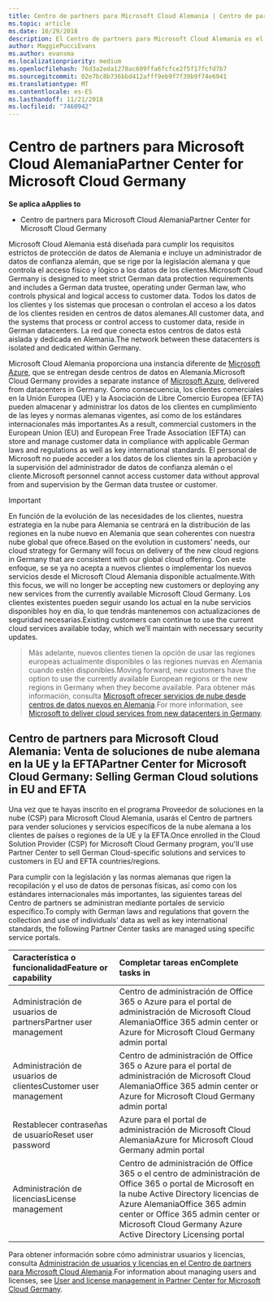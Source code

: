 ```yaml
---
title: Centro de partners para Microsoft Cloud Alemania | Centro de partners para Microsoft Cloud Alemania
ms.topic: article
ms.date: 10/29/2018
description: El Centro de partners para Microsoft Cloud Alemania es el portal de empresa para los partners de Microsoft que deseen ofrecer soluciones en la nube de Microsoft a los clientes de países de la UE y la EFTA. Microsoft Cloud Alemania garantiza que los datos de clientes residen en Alemania y un administrador de datos de confianza alemán designado controla el acceso a estos. Los clientes comerciales en la Unión Europea (UE) y la Asociación de Libre Comercio Europea (EFTA) pueden almacenar y administrar los datos de los clientes en cumplimiento de las leyes y normas alemanas vigentes, así como de los estándares internacionales más importantes. Microsoft no puede acceder a los datos de los clientes sin la aprobación y la supervisión del administrador de datos de confianza alemán o el cliente.
author: MaggiePucciEvans
ms.author: evansma
ms.localizationpriority: medium
ms.openlocfilehash: 76d3a2eda1278ac609ffa6fcfce2f5f17fcfd7b7
ms.sourcegitcommit: 02e7bc8b736bbd412afff9eb9f7f39b9f74e6941
ms.translationtype: MT
ms.contentlocale: es-ES
ms.lasthandoff: 11/21/2018
ms.locfileid: "7460942"
---
```

# <a name="partner-center-for-microsoft-cloud-germany"></a><span data-ttu-id="436f4-106">Centro de partners para Microsoft Cloud Alemania</span><span class="sxs-lookup"><span data-stu-id="436f4-106">Partner Center for Microsoft Cloud Germany</span></span>

**<span data-ttu-id="436f4-107">Se aplica a</span><span class="sxs-lookup"><span data-stu-id="436f4-107">Applies to</span></span>**

-  <span data-ttu-id="436f4-108">Centro de partners para Microsoft Cloud Alemania</span><span class="sxs-lookup"><span data-stu-id="436f4-108">Partner Center for Microsoft Cloud Germany</span></span>

<span data-ttu-id="436f4-109">Microsoft Cloud Alemania está diseñada para cumplir los requisitos estrictos de protección de datos de Alemania e incluye un administrador de datos de confianza alemán, que se rige por la legislación alemana y que controla el acceso físico y lógico a los datos de los clientes.</span><span class="sxs-lookup"><span data-stu-id="436f4-109">Microsoft Cloud Germany is designed to meet strict German data protection requirements and includes a German data trustee, operating under German law, who controls physical and logical access to customer data.</span></span> <span data-ttu-id="436f4-110">Todos los datos de los clientes y los sistemas que procesan o controlan el acceso a los datos de los clientes residen en centros de datos alemanes.</span><span class="sxs-lookup"><span data-stu-id="436f4-110">All customer data, and the systems that process or control access to customer data, reside in German datacenters.</span></span> <span data-ttu-id="436f4-111">La red que conecta estos centros de datos está aislada y dedicada en Alemania.</span><span class="sxs-lookup"><span data-stu-id="436f4-111">The network between these datacenters is isolated and dedicated within Germany.</span></span>

<span data-ttu-id="436f4-112">Microsoft Cloud Alemania proporciona una instancia diferente de [Microsoft Azure](https://go.microsoft.com/fwlink/?linkid=847992), que se entregan desde centros de datos en Alemania.</span><span class="sxs-lookup"><span data-stu-id="436f4-112">Microsoft Cloud Germany provides a separate instance of [Microsoft Azure](https://go.microsoft.com/fwlink/?linkid=847992), delivered from datacenters in Germany.</span></span> <span data-ttu-id="436f4-113">Como consecuencia, los clientes comerciales en la Unión Europea (UE) y la Asociación de Libre Comercio Europea (EFTA) pueden almacenar y administrar los datos de los clientes en cumplimiento de las leyes y normas alemanas vigentes, así como de los estándares internacionales más importantes.</span><span class="sxs-lookup"><span data-stu-id="436f4-113">As a result, commercial customers in the European Union (EU) and European Free Trade Association (EFTA) can store and manage customer data in compliance with applicable German laws and regulations as well as key international standards.</span></span> <span data-ttu-id="436f4-114">El personal de Microsoft no puede acceder a los datos de los clientes sin la aprobación y la supervisión del administrador de datos de confianza alemán o el cliente.</span><span class="sxs-lookup"><span data-stu-id="436f4-114">Microsoft personnel cannot access customer data without approval from and supervision by the German data trustee or customer.</span></span>

>[!IMPORTANT]
><span data-ttu-id="436f4-115">En función de la evolución de las necesidades de los clientes, nuestra estrategia en la nube para Alemania se centrará en la distribución de las regiones en la nube nuevo en Alemania que sean coherentes con nuestra nube global que ofrece.</span><span class="sxs-lookup"><span data-stu-id="436f4-115">Based on the evolution in customers’ needs, our cloud strategy for Germany will focus on delivery of the new cloud regions in Germany that are consistent with our global cloud offering.</span></span> <span data-ttu-id="436f4-116">Con este enfoque, se se ya no acepta a nuevos clientes o implementar los nuevos servicios desde el Microsoft Cloud Alemania disponible actualmente.</span><span class="sxs-lookup"><span data-stu-id="436f4-116">With this focus, we will no longer be accepting new customers or deploying any new services from the currently available Microsoft Cloud Germany.</span></span> <span data-ttu-id="436f4-117">Los clientes existentes pueden seguir usando los actual en la nube servicios disponibles hoy en día, lo que tendrás mantenemos con actualizaciones de seguridad necesarias.</span><span class="sxs-lookup"><span data-stu-id="436f4-117">Existing customers can continue to use the current cloud services available today, which we’ll maintain with necessary security updates.</span></span> 

><span data-ttu-id="436f4-118">Más adelante, nuevos clientes tienen la opción de usar las regiones europeas actualmente disponibles o las regiones nuevas en Alemania cuando estén disponibles.</span><span class="sxs-lookup"><span data-stu-id="436f4-118">Moving forward, new customers have the option to use the currently available European regions or the new regions in Germany when they become available.</span></span> <span data-ttu-id="436f4-119">Para obtener más información, consulta [Microsoft ofrecer servicios de nube desde centros de datos nuevos en Alemania](https://news.microsoft.com/europe/2018/08/31/microsoft-to-deliver-cloud-services-from-new-datacentres-in-germany-in-2019-to-meet-evolving-customer-needs/).</span><span class="sxs-lookup"><span data-stu-id="436f4-119">For more information, see [Microsoft to deliver cloud services from new datacenters in Germany](https://news.microsoft.com/europe/2018/08/31/microsoft-to-deliver-cloud-services-from-new-datacentres-in-germany-in-2019-to-meet-evolving-customer-needs/).</span></span> 


## <a name="partner-center-for-microsoft-cloud-germany-selling-german-cloud-solutions-in-eu-and-efta"></a><span data-ttu-id="436f4-120">Centro de partners para Microsoft Cloud Alemania: Venta de soluciones de nube alemana en la UE y la EFTA</span><span class="sxs-lookup"><span data-stu-id="436f4-120">Partner Center for Microsoft Cloud Germany: Selling German Cloud solutions in EU and EFTA</span></span>

<span data-ttu-id="436f4-121">Una vez que te hayas inscrito en el programa Proveedor de soluciones en la nube (CSP) para Microsoft Cloud Alemania, usarás el Centro de partners para vender soluciones y servicios específicos de la nube alemana a los clientes de países o regiones de la UE y la EFTA.</span><span class="sxs-lookup"><span data-stu-id="436f4-121">Once enrolled in the Cloud Solution Provider (CSP) for Microsoft Cloud Germany program, you'll use Partner Center to sell German Cloud-specific solutions and services to customers in EU and EFTA countries/regions.</span></span> 

<span data-ttu-id="436f4-122">Para cumplir con la legislación y las normas alemanas que rigen la recopilación y el uso de datos de personas físicas, así como con los estándares internacionales más importantes, las siguientes tareas del Centro de partners se administran mediante portales de servicio específico.</span><span class="sxs-lookup"><span data-stu-id="436f4-122">To comply with German laws and regulations that govern the collection and use of individuals' data as well as key international standards, the following Partner Center tasks are managed using specific service portals.</span></span> 

<span data-ttu-id="436f4-123">Característica o funcionalidad</span><span class="sxs-lookup"><span data-stu-id="436f4-123">Feature or capability</span></span> | <span data-ttu-id="436f4-124">Completar tareas en</span><span class="sxs-lookup"><span data-stu-id="436f4-124">Complete tasks in</span></span>
:--- | :---
<span data-ttu-id="436f4-125">Administración de usuarios de partners</span><span class="sxs-lookup"><span data-stu-id="436f4-125">Partner user management</span></span> | <span data-ttu-id="436f4-126">Centro de administración de Office 365 o Azure para el portal de administración de Microsoft Cloud Alemania</span><span class="sxs-lookup"><span data-stu-id="436f4-126">Office 365 admin center or Azure for Microsoft Cloud Germany admin portal</span></span>
<span data-ttu-id="436f4-127">Administración de usuarios de clientes</span><span class="sxs-lookup"><span data-stu-id="436f4-127">Customer user management</span></span> | <span data-ttu-id="436f4-128">Centro de administración de Office 365 o Azure para el portal de administración de Microsoft Cloud Alemania</span><span class="sxs-lookup"><span data-stu-id="436f4-128">Office 365 admin center or Azure for Microsoft Cloud Germany admin portal</span></span>
<span data-ttu-id="436f4-129">Restablecer contraseñas de usuario</span><span class="sxs-lookup"><span data-stu-id="436f4-129">Reset user password</span></span> | <span data-ttu-id="436f4-130">Azure para el portal de administración de Microsoft Cloud Alemania</span><span class="sxs-lookup"><span data-stu-id="436f4-130">Azure for Microsoft Cloud Germany admin portal</span></span>
<span data-ttu-id="436f4-131">Administración de licencias</span><span class="sxs-lookup"><span data-stu-id="436f4-131">License management</span></span> | <span data-ttu-id="436f4-132">Centro de administración de Office 365 o el centro de administración de Office 365 o portal de Microsoft en la nube Active Directory licencias de Azure Alemania</span><span class="sxs-lookup"><span data-stu-id="436f4-132">Office 365 admin center or Office 365 admin center or Microsoft Cloud Germany Azure Active Directory Licensing portal</span></span>


<span data-ttu-id="436f4-133">Para obtener información sobre cómo administrar usuarios y licencias, consulta [Administración de usuarios y licencias en el Centro de partners para Microsoft Cloud Alemania](user-management-in-partner-center-for-microsoft-cloud-germany.md).</span><span class="sxs-lookup"><span data-stu-id="436f4-133">For information about managing users and licenses, see [User and license management in Partner Center for Microsoft Cloud Germany](user-management-in-partner-center-for-microsoft-cloud-germany.md).</span></span>


